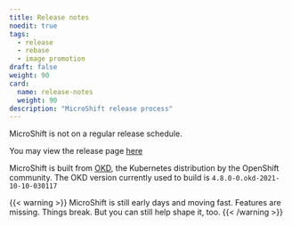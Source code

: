 ```yaml
---
title: Release notes
noedit: true
tags:
  - release
  - rebase
  - image promotion
draft: false
weight: 90
card:
  name: release-notes
  weight: 90
description: "MicroShift release process"
---
```


MicroShift is not on a regular release schedule.

You may view the release page [here](https://github.com/openshift/microshift/releases)

MicroShift is built from [OKD](https://www.okd.io/), the Kubernetes distribution by the OpenShift community. The OKD version currently used to build is `4.8.0-0.okd-2021-10-10-030117`

{{< warning >}}
MicroShift is still early days and moving fast. Features are missing. Things break. But you can still help shape it, too.
{{< /warning >}}
